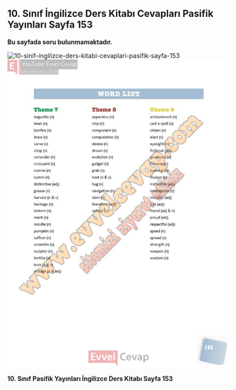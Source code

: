 ## 10. Sınıf İngilizce Ders Kitabı Cevapları Pasifik Yayınları Sayfa 153

**Bu sayfada soru bulunmamaktadır.**

![10-sinif-ingilizce-ders-kitabi-cevaplari-pasifik-sayfa-153]()![10-sinif-ingilizce-ders-kitabi-cevaplari-pasifik-sayfa-153](./image1.webp)

**10. Sınıf Pasifik Yayınları İngilizce Ders Kitabı Sayfa 153**
